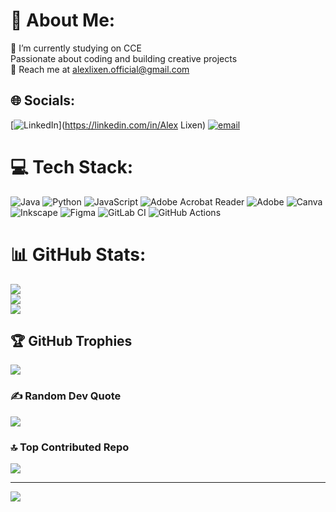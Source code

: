 # 💫 About Me:
🔭 I’m currently studying on CCE<br> Passionate about coding and building creative projects <br>🤝 Reach me at alexlixen.official@gmail.com




## 🌐 Socials:
[![LinkedIn](https://img.shields.io/badge/LinkedIn-%230077B5.svg?logo=linkedin&logoColor=white)](https://linkedin.com/in/Alex Lixen) [![email](https://img.shields.io/badge/Email-D14836?logo=gmail&logoColor=white)](mailto:alexlixen.official@gmail.com) 

# 💻 Tech Stack:
![Java](https://img.shields.io/badge/java-%23ED8B00.svg?style=plastic&logo=openjdk&logoColor=white) ![Python](https://img.shields.io/badge/python-3670A0?style=plastic&logo=python&logoColor=ffdd54) ![JavaScript](https://img.shields.io/badge/javascript-%23323330.svg?style=plastic&logo=javascript&logoColor=%23F7DF1E) ![Adobe Acrobat Reader](https://img.shields.io/badge/Adobe%20Acrobat%20Reader-EC1C24.svg?style=plastic&logo=Adobe%20Acrobat%20Reader&logoColor=white) ![Adobe](https://img.shields.io/badge/adobe-%23FF0000.svg?style=plastic&logo=adobe&logoColor=white) ![Canva](https://img.shields.io/badge/Canva-%2300C4CC.svg?style=plastic&logo=Canva&logoColor=white) ![Inkscape](https://img.shields.io/badge/Inkscape-e0e0e0?style=plastic&logo=inkscape&logoColor=080A13) ![Figma](https://img.shields.io/badge/figma-%23F24E1E.svg?style=plastic&logo=figma&logoColor=white) ![GitLab CI](https://img.shields.io/badge/gitlab%20CI-%23181717.svg?style=plastic&logo=gitlab&logoColor=white) ![GitHub Actions](https://img.shields.io/badge/github%20actions-%232671E5.svg?style=plastic&logo=githubactions&logoColor=white)
# 📊 GitHub Stats:
![](https://github-readme-stats.vercel.app/api?username=alexlixenofficial&theme=dark&hide_border=false&include_all_commits=true&count_private=true)<br/>
![](https://nirzak-streak-stats.vercel.app/?user=alexlixenofficial&theme=dark&hide_border=false)<br/>
![](https://github-readme-stats.vercel.app/api/top-langs/?username=alexlixenofficial&theme=dark&hide_border=false&include_all_commits=true&count_private=true&layout=compact)

## 🏆 GitHub Trophies
![](https://github-profile-trophy.vercel.app/?username=alexlixenofficial&theme=radical&no-frame=false&no-bg=true&margin-w=4)

### ✍️ Random Dev Quote
![](https://quotes-github-readme.vercel.app/api?type=horizontal&theme=gruvbox)

### 🔝 Top Contributed Repo
![](https://github-contributor-stats.vercel.app/api?username=alexlixenofficial&limit=5&theme=gruvbox_light&combine_all_yearly_contributions=true)

---
[![](https://visitcount.itsvg.in/api?id=alexlixenofficial&icon=0&color=0)](https://visitcount.itsvg.in)

<!-- Proudly created with GPRM ( https://gprm.itsvg.in ) -->
